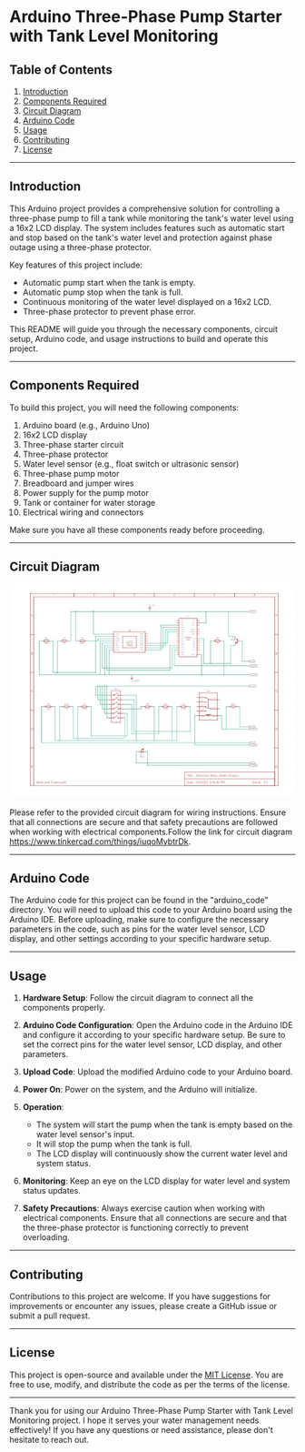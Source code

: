 # Arduino Three-Phase Pump Starter with Tank Level Monitoring

## Table of Contents

1. [Introduction](#introduction)
2. [Components Required](#components-required)
3. [Circuit Diagram](#circuit-diagram)
4. [Arduino Code](#arduino-code)
5. [Usage](#usage)
6. [Contributing](#contributing)
7. [License](#license)

---

## Introduction

This Arduino project provides a comprehensive solution for controlling a three-phase pump to fill a tank while monitoring the tank's water level using a 16x2 LCD display. The system includes features such as automatic start and stop based on the tank's water level and protection against phase outage using a three-phase protector.

Key features of this project include:

- Automatic pump start when the tank is empty.
- Automatic pump stop when the tank is full.
- Continuous monitoring of the water level displayed on a 16x2 LCD.
- Three-phase protector to prevent phase error.

This README will guide you through the necessary components, circuit setup, Arduino code, and usage instructions to build and operate this project.

---

## Components Required

To build this project, you will need the following components:

1. Arduino board (e.g., Arduino Uno)
2. 16x2 LCD display
3. Three-phase starter circuit
4. Three-phase protector
5. Water level sensor (e.g., float switch or ultrasonic sensor)
6. Three-phase pump motor
7. Breadboard and jumper wires
8. Power supply for the pump motor
9. Tank or container for water storage
10. Electrical wiring and connectors

Make sure you have all these components ready before proceeding.

---

## Circuit Diagram

![Circuit Diagram](/images/circuitDiagram.jpg)

Please refer to the provided circuit diagram for wiring instructions. Ensure that all connections are secure and that safety precautions are followed when working with electrical components.Follow the link for circuit diagram https://www.tinkercad.com/things/iuqoMybtrDk.

---

## Arduino Code

The Arduino code for this project can be found in the "arduino_code" directory. You will need to upload this code to your Arduino board using the Arduino IDE. Before uploading, make sure to configure the necessary parameters in the code, such as pins for the water level sensor, LCD display, and other settings according to your specific hardware setup.

---

## Usage

1. **Hardware Setup**: Follow the circuit diagram to connect all the components properly.

2. **Arduino Code Configuration**: Open the Arduino code in the Arduino IDE and configure it according to your specific hardware setup. Be sure to set the correct pins for the water level sensor, LCD display, and other parameters.

3. **Upload Code**: Upload the modified Arduino code to your Arduino board.

4. **Power On**: Power on the system, and the Arduino will initialize.

5. **Operation**:
   - The system will start the pump when the tank is empty based on the water level sensor's input.
   - It will stop the pump when the tank is full.
   - The LCD display will continuously show the current water level and system status.

6. **Monitoring**: Keep an eye on the LCD display for water level and system status updates.

7. **Safety Precautions**: Always exercise caution when working with electrical components. Ensure that all connections are secure and that the three-phase protector is functioning correctly to prevent overloading.

---

## Contributing

Contributions to this project are welcome. If you have suggestions for improvements or encounter any issues, please create a GitHub issue or submit a pull request.

---

## License

This project is open-source and available under the [MIT License](LICENSE). You are free to use, modify, and distribute the code as per the terms of the license.

---

Thank you for using our Arduino Three-Phase Pump Starter with Tank Level Monitoring project. I hope it serves your water management needs effectively! If you have any questions or need assistance, please don't hesitate to reach out.


